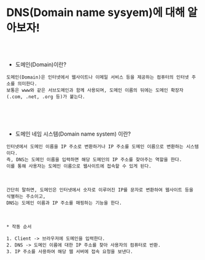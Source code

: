 # DNS(Domain name sysyem)에 대해 알아보자!

<br /><br />

* 도메인(Domain)이란?
```
도메인(Domain)은 인터넷에서 웹사이트나 이메일 서비스 등을 제공하는 컴퓨터의 인터넷 주소를 의미한다. 
보통은 www와 같은 서브도메인과 함께 사용되며, 도메인 이름의 뒤에는 도메인 확장자(.com, .net, .org 등)가 붙는다.
```

<br/><br/><br/>

* 도메인 네임 시스템(Domain name system) 이란?
```
인터넷에서 도메인 이름을 IP 주소로 변환하거나 IP 주소를 도메인 이름으로 변환하는 시스템이다.
즉, DNS는 도메인 이름을 입력하면 해당 도메인의 IP 주소를 찾아주는 역할을 한다. 
이를 통해 사용자는 도메인 이름으로 웹사이트에 접속할 수 있게 된다.
```

<br />

```
간단히 말하면, 도메인은 인터넷에서 숫자로 이루어진 IP를 문자로 변환하여 웹사이트 등을 식별하는 주소이고,
DNS는 도메인 이름과 IP 주소를 매핑하는 기능을 한다.
```

<br />

```
* 작동 순서

1. Client -> 브라우저에 도메인을 입력한다.
2. DNS -> 도메인 이름에 대한 IP 주소를 찾아 사용자의 컴퓨터로 반환.
3. IP 주소를 사용하여 해당 웹 서버에 접속 요청을 보낸다.
```
